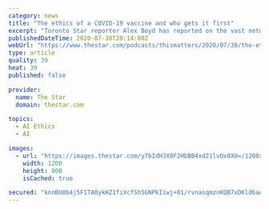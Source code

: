 ```yaml
---
category: news
title: "The ethics of a COVID-19 vaccine and who gets it first"
excerpt: "Toronto Star reporter Alex Boyd has reported on the vast network of researchers, doctors and scientists that are working on the logistics of a COVID-19 vaccine and the ethics around ... about the artificial intelligence program being developed by his ..."
publishedDateTime: 2020-07-30T20:14:00Z
webUrl: "https://www.thestar.com/podcasts/thismatters/2020/07/30/the-ethics-of-a-covid-19-vaccine-and-who-gets-it-first.html"
type: article
quality: 39
heat: 39
published: false

provider:
  name: The Star
  domain: thestar.com

topics:
  - AI Ethics
  - AI

images:
  - url: "https://images.thestar.com/y7bIdHJX8F2HbBB4xd21lvOx8XU=/1200x800/smart/filters:cb(1596132111512)/https://www.thestar.com/content/dam/thestar/podcasts/thismatters/2020/07/30/the-ethics-of-a-covid-19-vaccine-and-who-gets-it-first/vaccine.jpg"
    width: 1200
    height: 800
    isCached: true

secured: "knnBU0b4j5F1TA0ykHZ1fiXcfSh5GNPkIiwj+01/rvnasqmznKQB7xDKld6aA5o9dhoVyEwgGeaQwM2T5FTLZPX6dceKp5OQI4l2070sKg6GW6bBXsYoEtVhjPb98W777blwEbj6qYzYaNukgou5nF8NsUAaPes1VkbZls2QkN7AN6IuHC5Fu+few2sL6sul2yrYPCimcXh9+AtX1mj+PAM4+y2cBPSQnJ5IpEkddwztZAkniCOuVj76YZcgS+ATqnVzsKLlGZ9BCFSKcCR9v49BjeKZ5h0a4ktzZx4PTH6s1WdeNXt3MCnt0A0OF0TLZoIPEAMyB33X+GRtQSULlQ==;x1ldnCLqMbniV6xuedJlCQ=="
---
```


